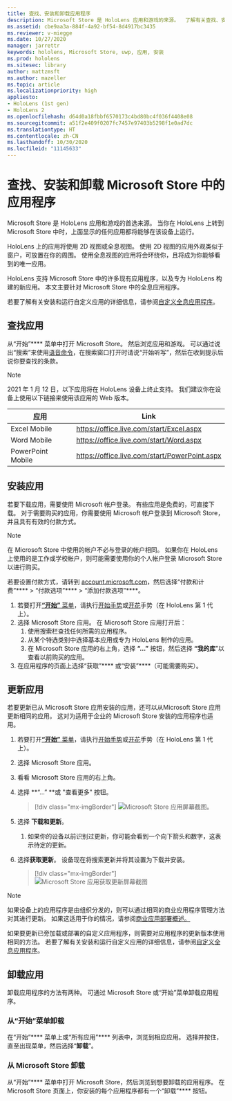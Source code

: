 ```yaml
---
title: 查找、安装和卸载应用程序
description: Microsoft Store 是 HoloLens 应用和游戏的来源。  了解有关查找、安装和卸载全息应用的详细信息。
ms.assetid: cbe9aa3a-884f-4a92-bf54-8d4917bc3435
ms.reviewer: v-miegge
ms.date: 10/27/2020
manager: jarrettr
keywords: hololens, Microsoft Store, uwp, 应用, 安装
ms.prod: hololens
ms.sitesec: library
author: mattzmsft
ms.author: mazeller
ms.topic: article
ms.localizationpriority: high
appliesto:
- HoloLens (1st gen)
- HoloLens 2
ms.openlocfilehash: d64d0a18fbbf6570173c4bd80bc4f036f4408e08
ms.sourcegitcommit: a51f2e409f0207fc7457e97403b5298f1e0ad7dc
ms.translationtype: HT
ms.contentlocale: zh-CN
ms.lasthandoff: 10/30/2020
ms.locfileid: "11145633"
---
```

# 查找、安装和卸载 Microsoft Store 中的应用程序

Microsoft Store 是 HoloLens 应用和游戏的首选来源。 当你在 HoloLens 上转到 Microsoft Store 中时，上面显示的任何应用都将能够在该设备上运行。

HoloLens 上的应用将使用 2D 视图或全息视图。 使用 2D 视图的应用外观类似于窗户，可放置在你的周围。 使用全息视图的应用将会环绕你，且将成为你能够看到的唯一应用。

HoloLens 支持 Microsoft Store 中的许多现有应用程序，以及专为 HoloLens 构建的新应用。  本文主要针对 Microsoft Store 中的全息应用程序。

若要了解有关安装和运行自定义应用的详细信息，请参阅[自定义全息应用程序](holographic-custom-apps.md)。

## 查找应用

从“开始”**** 菜单中打开 Microsoft Store。 然后浏览应用和游戏。 可以通过说出“搜索”来使用[语音命令](hololens-cortana.md)，在搜索窗口打开时请说“开始听写”，然后在收到提示后说你要查找的条款。

> [!NOTE]
> 2021 年 1 月 12 日，以下应用将在 HoloLens 设备上终止支持。 我们建议你在设备上使用以下链接来使用该应用的 Web 版本。

| 应用        | Link                                          |
|------------|-----------------------------------------------|
| Excel Mobile      | https://office.live.com/start/Excel.aspx      |
| Word Mobile       | https://office.live.com/start/Word.aspx       |
| PowerPoint Mobile | https://office.live.com/start/PowerPoint.aspx |

## 安装应用

若要下载应用，需要使用 Microsoft 帐户登录。 有些应用是免费的，可直接下载。 对于需要购买的应用，你需要使用 Microsoft 帐户登录到 Microsoft Store，并且具有有效的付款方式。
> [!NOTE]
> 在 Microsoft Store 中使用的帐户不必与登录的帐户相同。 如果你在 HoloLens 上使用的是工作或学校帐户，则可能需要使用你的个人帐户登录 Microsoft Store 以进行购买。

若要设置付款方式，请转到 [account.microsoft.com](https://account.microsoft.com/)，然后选择“付款和计费”**** > “付款选项”**** > “添加付款选项”****。

1. 若要打开[**“开始”** 菜单](holographic-home.md)，请执行[开始手势](https://docs.microsoft.com/hololens/hololens2-basic-usage#start-gesture)或[开花](hololens1-basic-usage.md)手势（在 HoloLens 第 1 代上）。
1. 选择 Microsoft Store 应用。 在 Microsoft Store 应用打开后：
   1. 使用搜索栏查找任何所需的应用程序。 
   1. 从某个特选类别中选择基本应用或专为 HoloLens 制作的应用。
   1. 在 Microsoft Store 应用的右上角，选择 **“...”** 按钮，然后选择 **“我的库**”以查看以前购买的应用。
1. 在应用程序的页面上选择“获取”**** 或“安装”****（可能需要购买）。

## 更新应用
若要更新已从 Microsoft Store 应用安装的应用，还可以从Microsoft Store 应用更新相同的应用。 这对为适用于企业的 Microsoft Store 安装的应用程序也适用。 
1. 若要打开[**“开始”** 菜单](holographic-home.md)，请执行[开始手势](https://docs.microsoft.com/hololens/hololens2-basic-usage#start-gesture)或[开花](hololens1-basic-usage.md)手势（在 HoloLens 第 1 代上）。
1. 选择 Microsoft Store 应用。
1. 看看 Microsoft Store 应用的右上角。 
1. 选择 **“...” **或 "查看更多" 按钮。

   > [!div class="mx-imgBorder"]
   > ![Microsoft Store 应用屏幕截图。](images/store-update-1.png)

1. 选择 **下载和更新**。
    1. 如果你的设备以前识别过更新，你可能会看到一个向下箭头和数字，这表示待定的更新。
1. 选择**获取更新**。 设备现在将搜索更新并将其设置为下载并安装。 
 
   > [!div class="mx-imgBorder"]
   > ![Microsoft Store 应用获取更新屏幕截图](images/store-update-2.png.jpg)

> [!NOTE]
> 如果设备上的应用程序是由组织分发的，则可以通过相同的商业应用程序管理方法对其进行更新。 如果这适用于你的情况，请参阅[商业应用部署概述。](app-deploy-overview.md)
>
> 如果要更新已旁加载或部署的自定义应用程序，则需要对应用程序的更新版本使用相同的方法。 若要了解有关安装和运行自定义应用的详细信息，请参阅[自定义全息应用程序](holographic-custom-apps.md)。

## 卸载应用

卸载应用程序的方法有两种。  可通过 Microsoft Store 或“开始”菜单卸载应用程序。

### 从“开始”菜单卸载

在“开始”**** 菜单上或“所有应用”**** 列表中，浏览到相应应用。 选择并按住，直至出现菜单，然后选择“**卸载**”。

### 从 Microsoft Store 卸载

从“开始”**** 菜单中打开 Microsoft Store，然后浏览到想要卸载的应用程序。  在 Microsoft Store 页面上，你安装的每个应用程序都有一个“卸载”**** 按钮。
